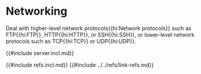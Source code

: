 # Networking

Deal with higher-level network protocols{{hi:Network protocols}} such as FTP{{hi:FTP}}, HTTP{{hi:HTTP}}, or SSH{{hi:SSH}}, or lower-level network protocols such as TCP{{hi:TCP}} or UDP{{hi:UDP}}.

{{#include server.incl.md}}

{{#include refs.incl.md}}
{{#include ../../refs/link-refs.md}}

<div class="hidden">
</div>
